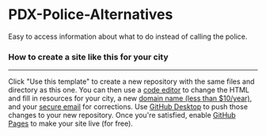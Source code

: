 # PDX-Police-Alternatives
Easy to access information about what to do instead of calling the police.

### How to create a site like this for your city
---
Click "Use this template" to create a new repository with the same files and directory as this one. You can then use a [code editor](https://www.atom.io) to change the HTML and fill in resources for your city, a new [domain name (less than $10/year)](https://www.porkbun.com), and your [secure email](https://www.protonmail.com) for corrections. Use [GitHub Desktop](https://desktop.github.com/) to push those changes to your new repository. Once you're satisfied, enable [GitHub Pages](https://pages.github.com/) to make your site live (for free).

